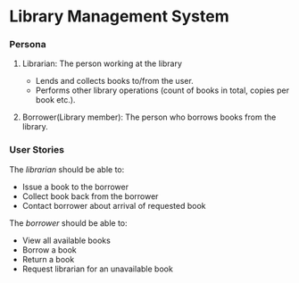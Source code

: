 # **Library Management System**

### **Persona**
1. Librarian: The person working at the library
   - Lends and collects books to/from the user.
   - Performs other library operations (count of books in total, copies per book etc.).

2. Borrower(Library member): The person who borrows books from the library.

### **User Stories**

The *librarian* should be able to:
- Issue a book to the borrower
- Collect book back from the borrower
- Contact borrower about arrival of requested book
  
The *borrower* should be able to:
- View all available books
- Borrow a book
- Return a book
- Request librarian for an unavailable book